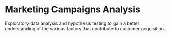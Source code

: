 # Marketing Campaigns Analysis
 
Exploratory data analysis and hypothesis testing to gain a better understanding of the various factors that contribute to customer acquisition.
